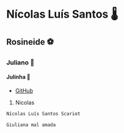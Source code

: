# Nícolas Luís Santos 🌡️
## Rosineide ⚽
### Juliano 🏁
#### __Julinha__ 💌

* [GitHub](https://github.com/NicolasScariot)
1. Nicolas

~~~javascript
Nícolas Luís Santos Scariot
~~~
~~~php
Giuliana mal amada
~~~
